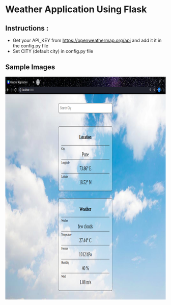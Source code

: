 # Weather Application Using Flask

## Instructions :

* Get your API_KEY from https://openweathermap.org/api and add it it in the config.py file
* Set CITY (default city) in config.py file

## Sample Images

<img src="/screenshots/image1.png" height=700>